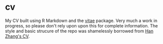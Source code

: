 # cv
My CV built using R Markdown and the [vitae](https://github.com/mitchelloharawild/vitae) package. 
Very much a work in progress, so please don't rely upon upon this for complete information. 
The style and basic strucure of the repo was shamelessly borrowed from 
[Han Zhang's CV](https://github.com/hanzhang-psych/cv/).

